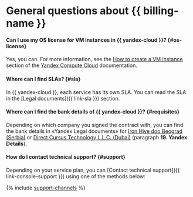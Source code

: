 # General questions about {{ billing-name }}

#### Can I use my OS license for VM instances in {{ yandex-cloud }}? {#os-license}

Yes, you can. For more information, see the [How to create a VM instance](../../compute/operations/vm-create/create-linux-vm.md) section of the [Yandex Compute Cloud](../../compute/) documentation.

#### Where can I find SLAs? {#sla}

In {{ yandex-cloud }}, each service has its own SLA. You can read the SLA in the [Legal documents]({{ link-sla }}) section.

#### Where can I find the bank details of {{ yandex-cloud }}? {#requisites}




Depending on which company you signed the contract with, you can find the bank details in «Yandex Legal documents» for [Iron Hive doo Beograd (Serbia)](https://yandex.com/legal/cloud_customer_agreement/) or [Direct Cursus Technology L.L.C. (Dubai)](https://yandex.com/legal/cloud_customer_agreement_uae/) (paragraph **19. Yandex Details**).


#### How do I contact technical support? {#support}


Depending on your service plan, you can [Contact technical support]({{ link-console-support }}) using one of the methods below:

{% include [support-channels](../../_includes/support/channels.md) %}


